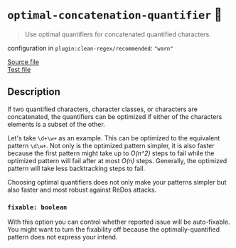 # `optimal-concatenation-quantifier` :wrench:

> Use optimal quantifiers for concatenated quantified characters.

configuration in `plugin:clean-regex/recommended`: `"warn"`

<!-- prettier-ignore -->
[Source file](https://github.com/RunDevelopment/eslint-plugin-clean-regex/blob/master/lib/rules/optimal-concatenation-quantifier.js) <br> [Test file](https://github.com/RunDevelopment/eslint-plugin-clean-regex/blob/master/tests/lib/rules/optimal-concatenation-quantifier.js)

## Description

If two quantified characters, character classes, or characters are concatenated,
the quantifiers can be optimized if either of the characters elements is a
subset of the other.

Let's take `\d+\w+` as an example. This can be optimized to the equivalent
pattern `\d\w+`. Not only is the optimized pattern simpler, it is also faster
because the first pattern might take up to _O(n^2)_ steps to fail while the
optimized pattern will fail after at most _O(n)_ steps. Generally, the optimized
pattern will take less backtracking steps to fail.

Choosing optimal quantifiers does not only make your patterns simpler but also
faster and most robust against ReDos attacks.

### `fixable: boolean`

With this option you can control whether reported issue will be auto-fixable.
You might want to turn the fixability off because the optimally-quantified
pattern does not express your intend.

